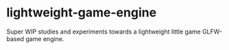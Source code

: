# lightweight-game-engine
Super WIP studies and experiments towards a lightweight little game GLFW-based game engine.
